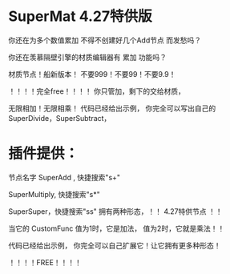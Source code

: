 # SuperMat 4.27特供版
你还在为多个数值累加 不得不创建好几个Add节点 而发愁吗？

你还在羡慕隔壁引擎的材质编辑器有 累加 功能吗？

材质节点！船新版本！ 不要999！不要99！不要9.9！

！！！！完全free！！！！
你只管加，剩下的交给材质， 

无限相加！无限相乘！ 代码已经给出示例， 你完全可以写出自己的 SuperDivide，SuperSubtract， 


# 插件提供：
节点名字 SuperAdd , 快捷搜索"s+"

SuperMultiply, 快捷搜索"s*"

SuperSuper，快捷搜索"ss" 拥有两种形态，！！ 4.27特供节点 ！！

当它的 CustomFunc 值为1时，它是加法， 值为2时，它就是乘法！！

代码已经给出示例， 你完全可以自己扩展它！让它拥有更多种形态！

！！！！FREE！！！！
